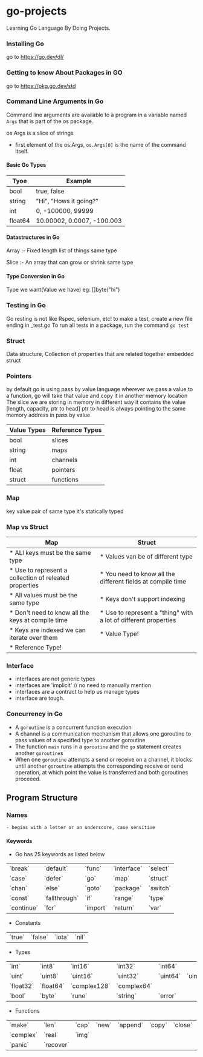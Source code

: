 # go-projects

Learning Go Language By Doing Projects.

### Installing Go

go to https://go.dev/dl/

### Getting to know About Packages in GO

go to https://pkg.go.dev/std

### Command Line Arguments in Go

Command line arguments are available to a program in a variable named `Args` that is part of the os package.

os.Args is a slice of strings

- first element of the os.Args, `os.Args[0]` is the name of the command itself.

#### Basic Go Types

| Tyoe    | Example                    |
| ------- | -------------------------- |
| bool    | true, false                |
| string  | "Hi", "Hows it going?"     |
| int     | 0, -100000, 99999          |
| float64 | 10.00002, 0.0007, -100.003 |

#### Datastructures in Go

Array :- Fixed length list of things same type

Slice :- An array that can grow or shrink same type

#### Type Conversion in Go

Type we want(Value we have) eg: []byte("hi")

### Testing in Go

Go resting is not like Rspec, selenium, etc!
to make a test, create a new file ending in \_test.go
To run all tests in a package, run the command
`go test`

### Struct

Data structure, Collection of properties that are related together
embedded struct

### Pointers

by default go is using pass by value language
wherever we pass a value to a function, go will take that value and copy it in another memory location
The slice we are storing in memory in different way it contains the value [length, capacity, ptr to head]
ptr to head is always pointing to the same memory address in pass by value

| Value Types | Reference Types |
| ----------- | --------------- |
| bool        | slices          |
| string      | maps            |
| int         | channels        |
| float       | pointers        |
| struct      | functions       |

### Map

key value pair of same type
it's statically typed

### Map vs Struct

| Map                                                     | Struct                                                           |
| ------------------------------------------------------- | ---------------------------------------------------------------- |
| \* ALl keys must be the same type                       | \* Values van be of different type                               |
| \* Use to represent a collection of releated properties | \* You need to know all the different fields at compile time     |
| \* All values must be the same type                     | \* Keys don't support indexing                                   |
| \* Don't need to know all the keys at compile time      | \* Use to represent a "thing" with a lot of different properties |
| \* Keys are indexed we can iterate over them            | \* Value Type!                                                   |
| \* Reference Type!                                      |

### Interface

- interfaces are not generic types
- interfaces are 'implicit' // no need to manually mention
- interfaces are a contract to help us manage types
- interface are tough.

### Concurrency in Go

- A `goroutine` is a concurrent function execution
- A channel is a communication mechanism that allows one goroutine to pass values of a specified type to another goroutine
- The function `main` runs in a `goroutine` and the `go` statement creates another `goroutine`s
- When one `goroutine` attempts a send or receive on a channel, it blocks until another `goroutine` attempts the corresponding receive or send operation, at which point the value is transferred and both goroutines proceeed.

## Program Structure

### Names

    - begins with a letter or an underscore, case sensitive

#### Keywords

- Go has 25 keywords as listed below

<table style="border:none;">
  <tr>
    <td style="border:none;">`break`</td>
    <td style="border:none;">`default`</td>
    <td style="border:none;">`func`</td>
    <td style="border:none;">`interface`</td>
    <td style="border:none;">`select`</td>
  </tr>
  <tr>
    <td style="border:none;">`case`</td>
    <td style="border:none;">`defer`</td>
    <td style="border:none;">`go`</td>
    <td style="border:none;">`map`</td>
    <td style="border:none;">`struct`</td>
  </tr>
  <tr>
    <td style="border:none;">`chan`</td>
    <td style="border:none;">`else`</td>
    <td style="border:none;">`goto`</td>
    <td style="border:none;">`package`</td>
    <td style="border:none;">`switch`</td>
  </tr>
  <tr>
    <td style="border:none;">`const`</td>
    <td style="border:none;">`fallthrough`</td>
    <td style="border:none;">`if`</td>
    <td style="border:none;">`range`</td>
    <td style="border:none;">`type`</td>
  </tr>
  <tr>
    <td style="border:none;">`continue`</td>
    <td style="border:none;">`for`</td>
    <td style="border:none;">`import`</td>
    <td style="border:none;">`return`</td>
    <td style="border:none;">`var`</td>
  </tr>
</table>

- Constants

<table style="border:none;">
  <tr>
    <td style="border:none;">`true`</td>
    <td style="border:none;">`false`</td>
    <td style="border:none;">`iota`</td>
    <td style="border:none;">`nil`</td>
  </tr>
</table>

- Types

<table style="border:none;">
  <tr>
    <td style="border:none;">`int`</td>
    <td style="border:none;">`int8`</td>
    <td style="border:none;">`int16`</td>
    <td style="border:none;">`int32`</td>
    <td style="border:none;">`int64`</td>
  </tr>
  <tr>
    <td style="border:none;">`uint`</td>
    <td style="border:none;">`uint8`</td>
    <td style="border:none;">`uint16`</td>
    <td style="border:none;">`uint32`</td>
    <td style="border:none;">`uint64`</td>
    <td style="border:none;">`uintptr`</td>
  </tr>
  <tr>
    <td style="border:none;">`float32`</td>
    <td style="border:none;">`float64`</td>
    <td style="border:none;">`complex128`</td>
    <td style="border:none;">`complex64`</td>
    
  </tr>
  <tr>
    <td style="border:none;">`bool`</td>
    <td style="border:none;">`byte`</td>
    <td style="border:none;">`rune`</td>
    <td style="border:none;">`string`</td>
    <td style="border:none;">`error`</td>
  </tr>
</table>

- Functions

<table style="border:none;">
  <tr>
    <td style="border:none;">`make`</td>
    <td style="border:none;">`len`</td>
    <td style="border:none;">`cap`</td>
    <td style="border:none;">`new`</td>
    <td style="border:none;">`append`</td>
    <td style="border:none;">`copy`</td>
    <td style="border:none;">`close`</td>
    <td style="border:none;">`delete`</td>
  </tr>
  <tr>
    <td style="border:none;">`complex`</td>
    <td style="border:none;">`real`</td>
    <td style="border:none;">`img`</td>
  </tr>
  <tr>
    <td style="border:none;">`panic`</td>
    <td style="border:none;">`recover`</td>
  </tr>
</table>
